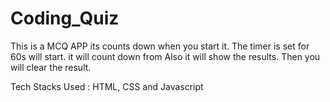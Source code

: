 # Coding_Quiz
This is a MCQ APP
its counts down when you start it.
The timer is set for 60s will start.
it will count down from 
Also it will show the results.
Then you will clear the result. 



Tech Stacks Used : HTML, CSS and Javascript
